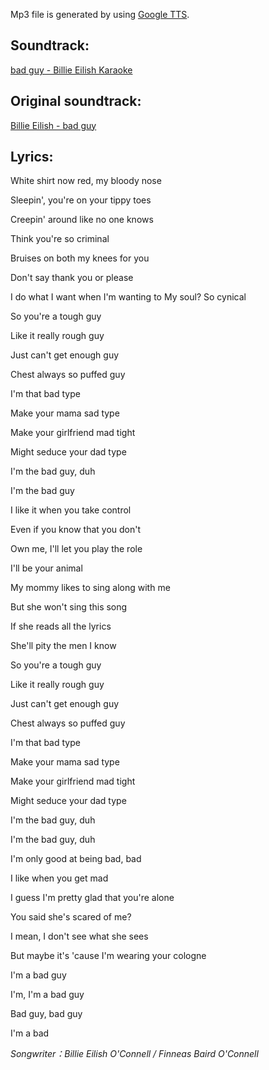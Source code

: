 Mp3 file is generated by using [Google TTS](https://cloud.google.com/text-to-speech/docs/ssml).

## Soundtrack:

[bad guy - Billie Eilish Karaoke](https://www.youtube.com/watch?v=6owmBFBzsEI)

## Original soundtrack:
[Billie Eilish - bad guy](https://www.youtube.com/watch?v=ikLFAHnYZxs)

## Lyrics:

White shirt now red, my bloody nose

Sleepin', you're on your tippy toes

Creepin' around like no one knows

Think you're so criminal

Bruises on both my knees for you

Don't say thank you or please

I do what I want when I'm wanting to My soul? So cynical

So you're a tough guy

Like it really rough guy

Just can't get enough guy

Chest always so puffed guy

I'm that bad type

Make your mama sad type

Make your girlfriend mad tight

Might seduce your dad type

I'm the bad guy, duh

I'm the bad guy

I like it when you take control

Even if you know that you don't

Own me, I'll let you play the role

I'll be your animal

My mommy likes to sing along with me

But she won't sing this song

If she reads all the lyrics

She'll pity the men I know

So you're a tough guy

Like it really rough guy

Just can't get enough guy

Chest always so puffed guy

I'm that bad type

Make your mama sad type

Make your girlfriend mad tight

Might seduce your dad type

I'm the bad guy, duh

I'm the bad guy, duh

I'm only good at being bad, bad

I like when you get mad

I guess I'm pretty glad that you're alone

You said she's scared of me?

I mean, I don't see what she sees

But maybe it's 'cause I'm wearing your cologne

I'm a bad guy

I'm, I'm a bad guy

Bad guy, bad guy

I'm a bad



*Songwriter：Billie Eilish O'Connell / Finneas Baird O'Connell*

